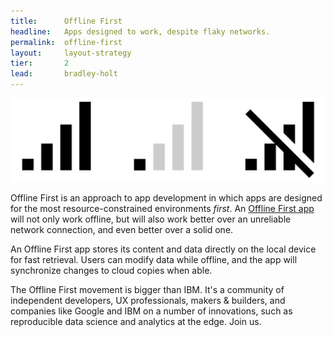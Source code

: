 ```yaml
---
title:      Offline First
headline:   Apps designed to work, despite flaky networks.
permalink:  offline-first
layout:     layout-strategy
tier:       2
lead:       bradley-holt
---
```


![Three different signal bars respectively indicating full bars, one bar, and no signal.](/img/signal-bars.png "Offline, Online, and Everything in Between")

Offline First is an approach to app development in which apps are designed for the most resource-constrained environments *first*. An [Offline First app](/offline-first-apps) will not only work offline, but will also work better over an unreliable network connection, and even better over a solid one.

An Offline First app stores its content and data directly on the local device for fast retrieval. Users can modify data while offline, and the app will synchronize changes to cloud copies when able.

The Offline First movement is bigger than IBM. It's a community of independent developers, UX professionals, makers &amp; builders, and companies like Google and IBM on a number of innovations, such as reproducible data science and analytics at the edge. Join us.